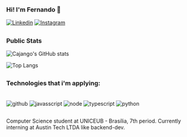 
### Hi! I'm Fernando 👋

[![Linkedin](https://img.shields.io/badge/LinkedIn-0077B5?style=for-the-badge&logo=linkedin&logoColor=white)](https://www.linkedin.com/in/fernando-cajango-725b48232/)
[![Instagram](https://img.shields.io/badge/Instagram-E4405F?style=for-the-badge&logo=instagram&logoColor=white)](https://www.instagram.com/fernando_cajango/)


##
### Public Stats
![Cajango's GitHub stats](https://github-readme-stats.vercel.app/api?username=cajango-dev&show_icons=true&theme=tokyonight)

![Top Langs](https://github-readme-stats.vercel.app/api/top-langs/?username=cajango-dev&layout=compact&theme=tokyonight)

##
### Technologies that i'm applying:

<div style="display: inline_block"><br/>
    <img align="center" alt="github" src="https://img.shields.io/badge/GitHub-100000?style=for-the-badge&logo=github&logoColor=white"/>
    <img align="center" alt="javasscript" src="https://img.shields.io/badge/JavaScript-F7DF1E?style=for-the-badge&logo=javascript&logoColor=black"/>
    <img align="center" alt="node" src="https://img.shields.io/badge/Node.js-43853D?style=for-the-badge&logo=node.js&logoColor=white"/>
    <img align="center" alt="typescript" src="https://img.shields.io/badge/TypeScript-007ACC?style=for-the-badge&logo=typescript&logoColor=white"/>
    <img align="center" alt="python" src="https://img.shields.io/badge/Python-14354C?style=for-the-badge&logo=python&logoColor=white"/>
</div>

##

Computer Science student at UNICEUB - Brasília, 7th period. Currently interning at Austin Tech LTDA like backend-dev.
